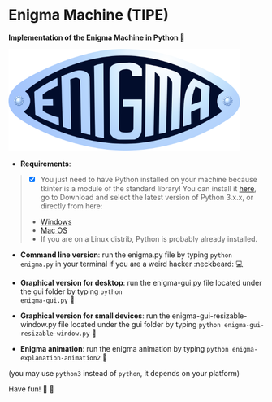 # Enigma Machine (TIPE)

<b>Implementation of the Enigma Machine in Python :slot_machine: </b>

![alt tag](https://github.com/omnitrogen/enigma/blob/master/enigma_logo_1.png)


* **Requirements**:

> - [x] You just need to have Python installed on your machine because tkinter is a module of the standard library! You can install it [here](https://www.python.org/), go to Download and select the latest version of Python 3.x.x, or directly from here:
> - [Windows](https://www.python.org/ftp/python/3.6.1/python-3.6.1-amd64.exe)
> - [Mac OS](https://www.python.org/ftp/python/3.6.1/python-3.6.1-macosx10.6.pkg)
> - If you are on a Linux distrib, Python is probably already installed. 




* **Command line version**: run the enigma.py file by typing <code>python enigma.py</code> in your terminal if you are a weird hacker :neckbeard: :computer: 



* **Graphical version for desktop**: run the enigma-gui.py file located under the gui folder by typing <code>python enigma-gui.py</code> :tada:



* **Graphical version for small devices**: run the enigma-gui-resizable-window.py file located under the gui folder by typing <code>python enigma-gui-resizable-window.py</code> :hatching_chick:

* **Enigma animation**: run the enigma animation by typing <code>python enigma-explanation-animation2</code> :hatching_chick:



(you may use <code>python3</code> instead of <code>python</code>, it depends on your platform) 



Have fun! :panda_face: :bamboo:
